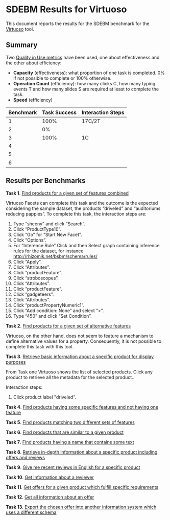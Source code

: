 # SDEBM Results for Virtuoso

This document reports the results for the SDEBM benchmark for the [Virtuoso](http://virtuoso.openlinksw.com/dataspace/doc/dav/wiki/Main/) tool.

## Summary

Two [Quality in Use metrics](http://www.jucs.org/jucs_19_8/using_SWET_QUM_to) have been used, one about effectiveness and the other about efficiency:

* **Capacity** (effectiveness): what proportion of one task is completed. 0% if not possible to complete or 100% otherwise.
* **Operation Count** (efficiency): how many clicks C, how many typing events T and how many slides S are required at least to complete the task.
* **Speed** (efficiency)

|Benchmark|Task Success|Interaction Steps|
|---------|------------|-----------------|
|1        | 100%       | 17C/2T          |
|2        | 0%         |                 |
|3        | 100%       | 1C              |
|4        |            | |
|5        |            | |
|6        |            | |

## Results per Benchmarks

**Task 1**. [Find products for a given set of features combined](Benchmarks/1.md)

Virtuoso Facets can complete this task and the outcome is the expected considering the sample dataset, the products “driveled” and “auditoriums reducing pappies”. To complete this task, the interaction steps are:

1.	Type “sheeny” and click “Search”.
2.	Click “ProductType10”.
3.	Click “Go” for “Start New Facet”.
4.	Click “Options”.
5.	For “Interence Rule” Click and then Select graph containing inference rules for the dataset, for instance http://rhizomik.net/bsbm/schema/rules/
6.	Click “Apply”.
7.	Click “Attributes”.
8.	Click “productFeature”.
9.	Click “stroboscopes”.
10.	Click “Attributes”.
11.	Click “productFeature”.
12.	Click “gadgeteers”.
13.	Click “Attributes”.
14.	Click “productPropertyNumeric1”.
15.	Click “Add condition: None” and select “>”.
16.	Type “450” and click “Set Condition”.

**Task 2**. [Find products for a given set of alternative features](Benchmarks/2.md)

Virtuoso, on the other hand, does not seem to feature a mechanism to define alternative values for a property. Consequently, it is not possible to complete this task with this tool.

**Task 3**. [Retrieve basic information about a specific product for display purposes](Benchmarks/2.md)

From Task one Virtuoso shows the list of selected products. Click any product to retrieve all the metadata for the selected product..

Interaction steps:

1. Click product label "driveled".

**Task 4**. [Find products having some specific features and not having one feature](Benchmarks/4.md)

**Task 5**. [Find products matching two different sets of features](Benchmarks/5.md)


**Task 6**. [Find products that are similar to a given product](Benchmarks/6.md)


**Task 7**. [Find products having a name that contains some text](Benchmarks/7.md)


**Task 8**. [Retrieve in-depth information about a specific product including offers and reviews](Benchmarks/8.md)


**Task 9**. [Give me recent reviews in English for a specific product](Benchmarks/9.md)


**Task 10**. [Get information about a reviewer](Benchmarks/10.md)


**Task 11**. [Get offers for a given product which fulfill specific requirements](Benchmarks/11.md)


**Task 12**. [Get all information about an offer](Benchmarks/12.md)


**Task 13**. [Export the chosen offer into another information system which uses a different schema](Benchmarks/13.md)
